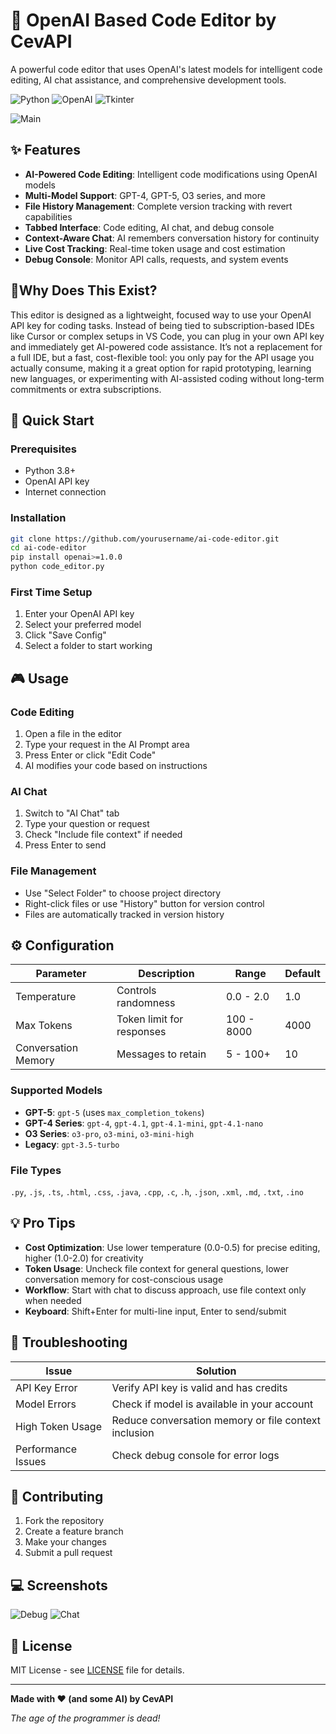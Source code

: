 # 🤖 OpenAI Based Code Editor by CevAPI

A powerful code editor that uses OpenAI's latest models for intelligent code editing, AI chat assistance, and comprehensive development tools.

![Python](https://img.shields.io/badge/Python-3.8+-blue.svg)
![OpenAI](https://img.shields.io/badge/OpenAI-API-orange.svg)
![Tkinter](https://img.shields.io/badge/Tkinter-GUI-green.svg)

![Main](https://i.imgur.com/QuJ5mKw.png)

## ✨ Features

- **AI-Powered Code Editing**: Intelligent code modifications using OpenAI models
- **Multi-Model Support**: GPT-4, GPT-5, O3 series, and more
- **File History Management**: Complete version tracking with revert capabilities
- **Tabbed Interface**: Code editing, AI chat, and debug console
- **Context-Aware Chat**: AI remembers conversation history for continuity
- **Live Cost Tracking**: Real-time token usage and cost estimation
- **Debug Console**: Monitor API calls, requests, and system events

## 🤔Why Does This Exist?
This editor is designed as a lightweight, focused way to use your OpenAI API key for coding tasks. Instead of being tied to subscription-based IDEs like Cursor or complex setups in VS Code, you can plug in your own API key and immediately get AI-powered code assistance.
It’s not a replacement for a full IDE, but a fast, cost-flexible tool: you only pay for the API usage you actually consume, making it a great option for rapid prototyping, learning new languages, or experimenting with AI-assisted coding without long-term commitments or extra subscriptions.


## 🚀 Quick Start

### Prerequisites
- Python 3.8+
- OpenAI API key
- Internet connection

### Installation
```bash
git clone https://github.com/yourusername/ai-code-editor.git
cd ai-code-editor
pip install openai>=1.0.0
python code_editor.py
```

### First Time Setup
1. Enter your OpenAI API key
2. Select your preferred model
3. Click "Save Config"
4. Select a folder to start working

## 🎮 Usage

### **Code Editing**
1. Open a file in the editor
2. Type your request in the AI Prompt area
3. Press Enter or click "Edit Code"
4. AI modifies your code based on instructions

### **AI Chat**
1. Switch to "AI Chat" tab
2. Type your question or request
3. Check "Include file context" if needed
4. Press Enter to send

### **File Management**
- Use "Select Folder" to choose project directory
- Right-click files or use "History" button for version control
- Files are automatically tracked in version history

## ⚙️ Configuration

| Parameter | Description | Range | Default |
|-----------|-------------|-------|---------|
| Temperature | Controls randomness | 0.0 - 2.0 | 1.0 |
| Max Tokens | Token limit for responses | 100 - 8000 | 4000 |
| Conversation Memory | Messages to retain | 5 - 100+ | 10 |

### **Supported Models**
- **GPT-5**: `gpt-5` (uses `max_completion_tokens`)
- **GPT-4 Series**: `gpt-4`, `gpt-4.1`, `gpt-4.1-mini`, `gpt-4.1-nano`
- **O3 Series**: `o3-pro`, `o3-mini`, `o3-mini-high`
- **Legacy**: `gpt-3.5-turbo`

### **File Types**
`.py`, `.js`, `.ts`, `.html`, `.css`, `.java`, `.cpp`, `.c`, `.h`, `.json`, `.xml`, `.md`, `.txt`, `.ino`

## 💡 Pro Tips

- **Cost Optimization**: Use lower temperature (0.0-0.5) for precise editing, higher (1.0-2.0) for creativity
- **Token Usage**: Uncheck file context for general questions, lower conversation memory for cost-conscious usage
- **Workflow**: Start with chat to discuss approach, use file context only when needed
- **Keyboard**: Shift+Enter for multi-line input, Enter to send/submit

## 🔧 Troubleshooting

| Issue | Solution |
|-------|----------|
| API Key Error | Verify API key is valid and has credits |
| Model Errors | Check if model is available in your account |
| High Token Usage | Reduce conversation memory or file context inclusion |
| Performance Issues | Check debug console for error logs |

## 🤝 Contributing

1. Fork the repository
2. Create a feature branch
3. Make your changes
4. Submit a pull request

## 💻 Screenshots
![Debug](https://i.imgur.com/w1vQTia.png)
![Chat](https://i.imgur.com/Ix32HSi.png)


## 📄 License

MIT License - see [LICENSE](LICENSE) file for details.

---

**Made with ❤️ (and some AI) by CevAPI**

*The age of the programmer is dead!*
